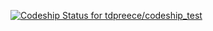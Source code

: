 [ ![Codeship Status for tdpreece/codeship_test](https://codeship.com/projects/b021d570-388c-0133-35ac-6e9a9ee8621b/status?branch=master)](https://codeship.com/projects/101343)
